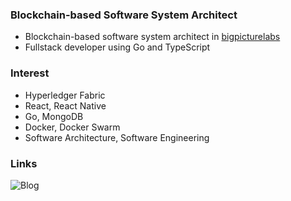 ### Blockchain-based Software System Architect

* Blockchain-based software system architect in [bigpicturelabs](https://bigpicturelabs.io)
* Fullstack developer using Go and TypeScript

### Interest

* Hyperledger Fabric
* React, React Native 
* Go, MongoDB
* Docker, Docker Swarm
* Software Architecture, Software Engineering

### Links

![Blog](https://img.shields.io/badge/-Blog-%2321759B?style=flat&logo=wordpress&link=https://morphism0.wordpress.com)
